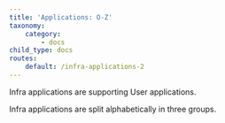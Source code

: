 ```yaml
---
title: 'Applications: O-Z'
taxonomy:
    category:
        - docs
child_type: docs
routes:
    default: /infra-applications-2
---
```


Infra applications are supporting User applications.

Infra applications are split alphabetically in three groups.